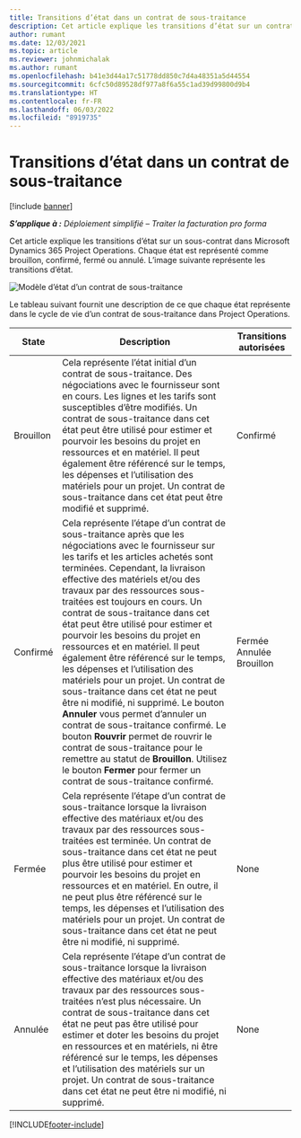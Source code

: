 ```yaml
---
title: Transitions d’état dans un contrat de sous-traitance
description: Cet article explique les transitions d’état sur un contrat de sous-traitance dans Microsoft Dynamics 365 Project Operations à mesure que le contrat de sous-traitance est créé, exécuté et clôturé.
author: rumant
ms.date: 12/03/2021
ms.topic: article
ms.reviewer: johnmichalak
ms.author: rumant
ms.openlocfilehash: b41e3d44a17c51778dd850c7d4a48351a5d44554
ms.sourcegitcommit: 6cfc50d89528df977a8f6a55c1ad39d99800d9b4
ms.translationtype: HT
ms.contentlocale: fr-FR
ms.lasthandoff: 06/03/2022
ms.locfileid: "8919735"
---
```

# <a name="state-transitions-on-a-subcontract"></a>Transitions d’état dans un contrat de sous-traitance 

[!include [banner](../../includes/dataverse-preview.md)]

_**S’applique à :** Déploiement simplifié – Traiter la facturation pro forma_

Cet article explique les transitions d’état sur un sous-contrat dans Microsoft Dynamics 365 Project Operations. Chaque état est représenté comme brouillon, confirmé, fermé ou annulé. L’image suivante représente les transitions d’état.

![Modèle d’état d’un contrat de sous-traitance](../media/SubconStates.png)  

Le tableau suivant fournit une description de ce que chaque état représente dans le cycle de vie d’un contrat de sous-traitance dans Project Operations.

| State | Description | Transitions autorisées |
| --- | --- | --- |
| Brouillon | Cela représente l’état initial d’un contrat de sous-traitance. Des négociations avec le fournisseur sont en cours. Les lignes et les tarifs sont susceptibles d’être modifiés. Un contrat de sous-traitance dans cet état peut être utilisé pour estimer et pourvoir les besoins du projet en ressources et en matériel. Il peut également être référencé sur le temps, les dépenses et l’utilisation des matériels pour un projet. Un contrat de sous-traitance dans cet état peut être modifié et supprimé. | Confirmé |
| Confirmé | Cela représente l’étape d’un contrat de sous-traitance après que les négociations avec le fournisseur sur les tarifs et les articles achetés sont terminées. Cependant, la livraison effective des matériels et/ou des travaux par des ressources sous-traitées est toujours en cours. Un contrat de sous-traitance dans cet état peut être utilisé pour estimer et pourvoir les besoins du projet en ressources et en matériel. Il peut également être référencé sur le temps, les dépenses et l’utilisation des matériels pour un projet. Un contrat de sous-traitance dans cet état ne peut être ni modifié, ni supprimé. Le bouton **Annuler** vous permet d’annuler un contrat de sous-traitance confirmé. Le bouton **Rouvrir** permet de rouvrir le contrat de sous-traitance pour le remettre au statut de **Brouillon**. Utilisez le bouton **Fermer** pour fermer un contrat de sous-traitance confirmé. | Fermée <br> Annulée <br> Brouillon |
| Fermée | Cela représente l’étape d’un contrat de sous-traitance lorsque la livraison effective des matériaux et/ou des travaux par des ressources sous-traitées est terminée. Un contrat de sous-traitance dans cet état ne peut plus être utilisé pour estimer et pourvoir les besoins du projet en ressources et en matériel. En outre, il ne peut plus être référencé sur le temps, les dépenses et l’utilisation des matériels pour un projet. Un contrat de sous-traitance dans cet état ne peut être ni modifié, ni supprimé. | None |
| Annulée | Cela représente l’étape d’un contrat de sous-traitance lorsque la livraison effective des matériaux et/ou des travaux par des ressources sous-traitées n’est plus nécessaire. Un contrat de sous-traitance dans cet état ne peut pas être utilisé pour estimer et doter les besoins du projet en ressources et en matériels, ni être référencé sur le temps, les dépenses et l’utilisation des matériels sur un projet. Un contrat de sous-traitance dans cet état ne peut être ni modifié, ni supprimé. | None |


[!INCLUDE[footer-include](../../includes/footer-banner.md)]
